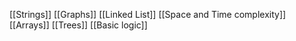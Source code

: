 [[Strings]]
[[Graphs]]
[[Linked List]]
[[Space and Time complexity]]
[[Arrays]]
[[Trees]]
[[Basic logic]]